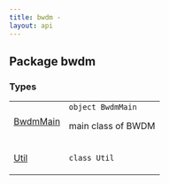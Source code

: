 ```yaml
---
title: bwdm - 
layout: api
---
```




## Package bwdm

### Types

<table class="api-docs-table">
<tbody>
<tr>
<td markdown="1">

<a href="-bwdm-main/index.html">BwdmMain</a>


</td>
<td markdown="1">
<div class="signature"><code><span class="keyword">object </span><span class="identifier">BwdmMain</span></code></div>

main class of BWDM


</td>
</tr>
<tr>
<td markdown="1">

<a href="-util/index.html">Util</a>


</td>
<td markdown="1">
<div class="signature"><code><span class="keyword">class </span><span class="identifier">Util</span></code></div>

</td>
</tr>
</tbody>
</table>
